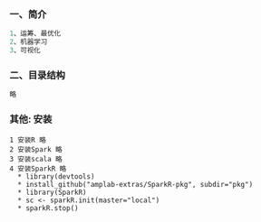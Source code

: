 ### 一、简介


```R
1、运筹、最优化
2、机器学习
3、可视化
```

### 二、目录结构

```R
略
```

### 其他: 安装
```text
1 安装R 略
2 安装Spark 略
3 安装scala 略
4 安装SparkR 略
  * library(devtools)
  * install_github("amplab-extras/SparkR-pkg", subdir="pkg")
  * library(SparkR)
  * sc <- sparkR.init(master="local")
  * sparkR.stop()
```

